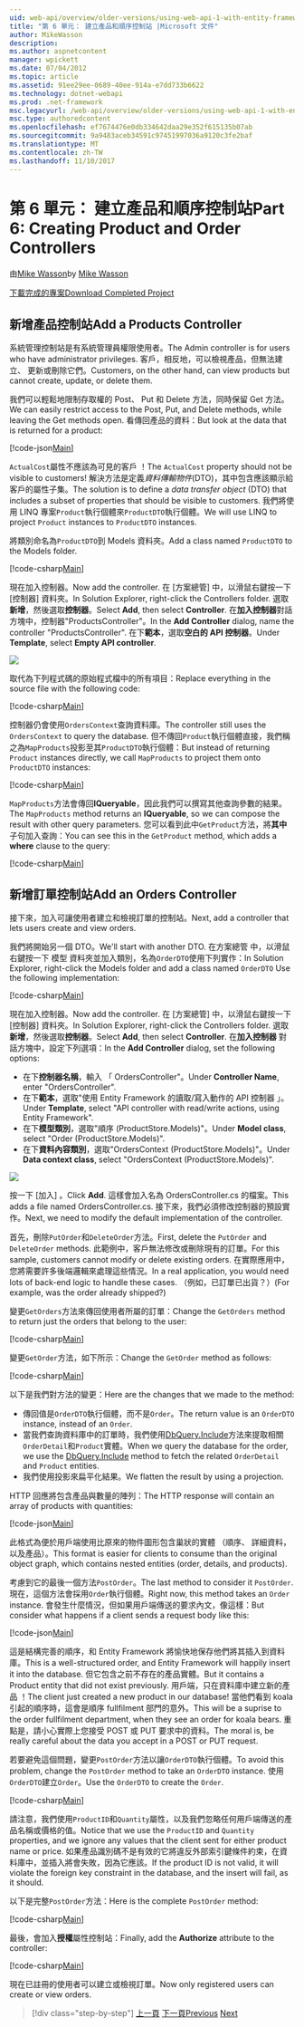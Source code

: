 ```yaml
---
uid: web-api/overview/older-versions/using-web-api-1-with-entity-framework-5/using-web-api-with-entity-framework-part-6
title: "第 6 單元： 建立產品和順序控制站 |Microsoft 文件"
author: MikeWasson
description: 
ms.author: aspnetcontent
manager: wpickett
ms.date: 07/04/2012
ms.topic: article
ms.assetid: 91ee29ee-0689-40ee-914a-e7dd733b6622
ms.technology: dotnet-webapi
ms.prod: .net-framework
msc.legacyurl: /web-api/overview/older-versions/using-web-api-1-with-entity-framework-5/using-web-api-with-entity-framework-part-6
msc.type: authoredcontent
ms.openlocfilehash: ef7674476e0db334642daa29e352f615135b07ab
ms.sourcegitcommit: 9a9483aceb34591c97451997036a9120c3fe2baf
ms.translationtype: MT
ms.contentlocale: zh-TW
ms.lasthandoff: 11/10/2017
---
```

<a name="part-6-creating-product-and-order-controllers"></a><span data-ttu-id="446e3-102">第 6 單元： 建立產品和順序控制站</span><span class="sxs-lookup"><span data-stu-id="446e3-102">Part 6: Creating Product and Order Controllers</span></span>
====================
<span data-ttu-id="446e3-103">由[Mike Wasson](https://github.com/MikeWasson)</span><span class="sxs-lookup"><span data-stu-id="446e3-103">by [Mike Wasson](https://github.com/MikeWasson)</span></span>

[<span data-ttu-id="446e3-104">下載完成的專案</span><span class="sxs-lookup"><span data-stu-id="446e3-104">Download Completed Project</span></span>](http://code.msdn.microsoft.com/ASP-NET-Web-API-with-afa30545)

## <a name="add-a-products-controller"></a><span data-ttu-id="446e3-105">新增產品控制站</span><span class="sxs-lookup"><span data-stu-id="446e3-105">Add a Products Controller</span></span>

<span data-ttu-id="446e3-106">系統管理控制站是有系統管理員權限使用者。</span><span class="sxs-lookup"><span data-stu-id="446e3-106">The Admin controller is for users who have administrator privileges.</span></span> <span data-ttu-id="446e3-107">客戶，相反地，可以檢視產品，但無法建立、 更新或刪除它們。</span><span class="sxs-lookup"><span data-stu-id="446e3-107">Customers, on the other hand, can view products but cannot create, update, or delete them.</span></span>

<span data-ttu-id="446e3-108">我們可以輕鬆地限制存取權的 Post、 Put 和 Delete 方法，同時保留 Get 方法。</span><span class="sxs-lookup"><span data-stu-id="446e3-108">We can easily restrict access to the Post, Put, and Delete methods, while leaving the Get methods open.</span></span> <span data-ttu-id="446e3-109">看傳回產品的資料：</span><span class="sxs-lookup"><span data-stu-id="446e3-109">But look at the data that is returned for a product:</span></span>

[!code-json[Main](using-web-api-with-entity-framework-part-6/samples/sample1.json?highlight=1)]

<span data-ttu-id="446e3-110">`ActualCost`屬性不應該為可見的客戶 ！</span><span class="sxs-lookup"><span data-stu-id="446e3-110">The `ActualCost` property should not be visible to customers!</span></span> <span data-ttu-id="446e3-111">解決方法是定義*資料傳輸物件*(DTO)，其中包含應該顯示給客戶的屬性子集。</span><span class="sxs-lookup"><span data-stu-id="446e3-111">The solution is to define a *data transfer object* (DTO) that includes a subset of properties that should be visible to customers.</span></span> <span data-ttu-id="446e3-112">我們將使用 LINQ 專案`Product`執行個體來`ProductDTO`執行個體。</span><span class="sxs-lookup"><span data-stu-id="446e3-112">We will use LINQ to project `Product` instances to `ProductDTO` instances.</span></span>

<span data-ttu-id="446e3-113">將類別命名為`ProductDTO`到 Models 資料夾。</span><span class="sxs-lookup"><span data-stu-id="446e3-113">Add a class named `ProductDTO` to the Models folder.</span></span>

[!code-csharp[Main](using-web-api-with-entity-framework-part-6/samples/sample2.cs)]

<span data-ttu-id="446e3-114">現在加入控制器。</span><span class="sxs-lookup"><span data-stu-id="446e3-114">Now add the controller.</span></span> <span data-ttu-id="446e3-115">在 [方案總管] 中，以滑鼠右鍵按一下 [控制器] 資料夾。</span><span class="sxs-lookup"><span data-stu-id="446e3-115">In Solution Explorer, right-click the Controllers folder.</span></span> <span data-ttu-id="446e3-116">選取**新增**，然後選取**控制器**。</span><span class="sxs-lookup"><span data-stu-id="446e3-116">Select **Add**, then select **Controller**.</span></span> <span data-ttu-id="446e3-117">在**加入控制器**對話方塊中，控制器&quot;ProductsController&quot;。</span><span class="sxs-lookup"><span data-stu-id="446e3-117">In the **Add Controller** dialog, name the controller &quot;ProductsController&quot;.</span></span> <span data-ttu-id="446e3-118">在下**範本**，選取**空白的 API 控制器**。</span><span class="sxs-lookup"><span data-stu-id="446e3-118">Under **Template**, select **Empty API controller**.</span></span>

![](using-web-api-with-entity-framework-part-6/_static/image1.png)

<span data-ttu-id="446e3-119">取代為下列程式碼的原始程式檔中的所有項目：</span><span class="sxs-lookup"><span data-stu-id="446e3-119">Replace everything in the source file with the following code:</span></span>

[!code-csharp[Main](using-web-api-with-entity-framework-part-6/samples/sample3.cs)]

<span data-ttu-id="446e3-120">控制器仍會使用`OrdersContext`查詢資料庫。</span><span class="sxs-lookup"><span data-stu-id="446e3-120">The controller still uses the `OrdersContext` to query the database.</span></span> <span data-ttu-id="446e3-121">但不傳回`Product`執行個體直接，我們稱之為`MapProducts`投影至其`ProductDTO`執行個體：</span><span class="sxs-lookup"><span data-stu-id="446e3-121">But instead of returning `Product` instances directly, we call `MapProducts` to project them onto `ProductDTO` instances:</span></span>

[!code-csharp[Main](using-web-api-with-entity-framework-part-6/samples/sample4.cs?highlight=1)]

<span data-ttu-id="446e3-122">`MapProducts`方法會傳回**IQueryable**，因此我們可以撰寫其他查詢參數的結果。</span><span class="sxs-lookup"><span data-stu-id="446e3-122">The `MapProducts` method returns an **IQueryable**, so we can compose the result with other query parameters.</span></span> <span data-ttu-id="446e3-123">您可以看到此中`GetProduct`方法，將**其中**子句加入查詢：</span><span class="sxs-lookup"><span data-stu-id="446e3-123">You can see this in the `GetProduct` method, which adds a **where** clause to the query:</span></span>

[!code-csharp[Main](using-web-api-with-entity-framework-part-6/samples/sample5.cs?highlight=2)]

## <a name="add-an-orders-controller"></a><span data-ttu-id="446e3-124">新增訂單控制站</span><span class="sxs-lookup"><span data-stu-id="446e3-124">Add an Orders Controller</span></span>

<span data-ttu-id="446e3-125">接下來，加入可讓使用者建立和檢視訂單的控制站。</span><span class="sxs-lookup"><span data-stu-id="446e3-125">Next, add a controller that lets users create and view orders.</span></span>

<span data-ttu-id="446e3-126">我們將開始另一個 DTO。</span><span class="sxs-lookup"><span data-stu-id="446e3-126">We'll start with another DTO.</span></span> <span data-ttu-id="446e3-127">在方案總管 中，以滑鼠右鍵按一下 模型 資料夾並加入類別，名為`OrderDTO`使用下列實作：</span><span class="sxs-lookup"><span data-stu-id="446e3-127">In Solution Explorer, right-click the Models folder and add a class named `OrderDTO` Use the following implementation:</span></span>

[!code-csharp[Main](using-web-api-with-entity-framework-part-6/samples/sample6.cs)]

<span data-ttu-id="446e3-128">現在加入控制器。</span><span class="sxs-lookup"><span data-stu-id="446e3-128">Now add the controller.</span></span> <span data-ttu-id="446e3-129">在 [方案總管] 中，以滑鼠右鍵按一下 [控制器] 資料夾。</span><span class="sxs-lookup"><span data-stu-id="446e3-129">In Solution Explorer, right-click the Controllers folder.</span></span> <span data-ttu-id="446e3-130">選取**新增**，然後選取**控制器**。</span><span class="sxs-lookup"><span data-stu-id="446e3-130">Select **Add**, then select **Controller**.</span></span> <span data-ttu-id="446e3-131">在**加入控制器** 對話方塊中，設定下列選項：</span><span class="sxs-lookup"><span data-stu-id="446e3-131">In the **Add Controller** dialog, set the following options:</span></span>

- <span data-ttu-id="446e3-132">在下**控制器名稱**，輸入 「 OrdersController"。</span><span class="sxs-lookup"><span data-stu-id="446e3-132">Under **Controller Name**, enter "OrdersController".</span></span>
- <span data-ttu-id="446e3-133">在下**範本**，選取"使用 Entity Framework 的讀取/寫入動作的 API 控制器 」。</span><span class="sxs-lookup"><span data-stu-id="446e3-133">Under **Template**, select "API controller with read/write actions, using Entity Framework".</span></span>
- <span data-ttu-id="446e3-134">在下**模型類別**，選取&quot;順序 (ProductStore.Models)&quot;。</span><span class="sxs-lookup"><span data-stu-id="446e3-134">Under **Model class**, select &quot;Order (ProductStore.Models)&quot;.</span></span>
- <span data-ttu-id="446e3-135">在下**資料內容類別**，選取&quot;OrdersContext (ProductStore.Models)&quot;。</span><span class="sxs-lookup"><span data-stu-id="446e3-135">Under **Data context class**, select &quot;OrdersContext (ProductStore.Models)&quot;.</span></span>

![](using-web-api-with-entity-framework-part-6/_static/image2.png)

<span data-ttu-id="446e3-136">按一下 [加入] 。</span><span class="sxs-lookup"><span data-stu-id="446e3-136">Click **Add**.</span></span> <span data-ttu-id="446e3-137">這樣會加入名為 OrdersController.cs 的檔案。</span><span class="sxs-lookup"><span data-stu-id="446e3-137">This adds a file named OrdersController.cs.</span></span> <span data-ttu-id="446e3-138">接下來，我們必須修改控制器的預設實作。</span><span class="sxs-lookup"><span data-stu-id="446e3-138">Next, we need to modify the default implementation of the controller.</span></span>

<span data-ttu-id="446e3-139">首先，刪除`PutOrder`和`DeleteOrder`方法。</span><span class="sxs-lookup"><span data-stu-id="446e3-139">First, delete the `PutOrder` and `DeleteOrder` methods.</span></span> <span data-ttu-id="446e3-140">此範例中，客戶無法修改或刪除現有的訂單。</span><span class="sxs-lookup"><span data-stu-id="446e3-140">For this sample, customers cannot modify or delete existing orders.</span></span> <span data-ttu-id="446e3-141">在實際應用中，您將需要許多後端邏輯來處理這些情況。</span><span class="sxs-lookup"><span data-stu-id="446e3-141">In a real application, you would need lots of back-end logic to handle these cases.</span></span> <span data-ttu-id="446e3-142">（例如，已訂單已出貨？）</span><span class="sxs-lookup"><span data-stu-id="446e3-142">(For example, was the order already shipped?)</span></span>

<span data-ttu-id="446e3-143">變更`GetOrders`方法來傳回使用者所屬的訂單：</span><span class="sxs-lookup"><span data-stu-id="446e3-143">Change the `GetOrders` method to return just the orders that belong to the user:</span></span>

[!code-csharp[Main](using-web-api-with-entity-framework-part-6/samples/sample7.cs)]

<span data-ttu-id="446e3-144">變更`GetOrder`方法，如下所示：</span><span class="sxs-lookup"><span data-stu-id="446e3-144">Change the `GetOrder` method as follows:</span></span>

[!code-csharp[Main](using-web-api-with-entity-framework-part-6/samples/sample8.cs)]

<span data-ttu-id="446e3-145">以下是我們對方法的變更：</span><span class="sxs-lookup"><span data-stu-id="446e3-145">Here are the changes that we made to the method:</span></span>

- <span data-ttu-id="446e3-146">傳回值是`OrderDTO`執行個體，而不是`Order`。</span><span class="sxs-lookup"><span data-stu-id="446e3-146">The return value is an `OrderDTO` instance, instead of an `Order`.</span></span>
- <span data-ttu-id="446e3-147">當我們查詢資料庫中的訂單時，我們使用[DbQuery.Include](https://msdn.microsoft.com/en-us/library/gg696395)方法來提取相關`OrderDetail`和`Product`實體。</span><span class="sxs-lookup"><span data-stu-id="446e3-147">When we query the database for the order, we use the [DbQuery.Include](https://msdn.microsoft.com/en-us/library/gg696395) method to fetch the related `OrderDetail` and `Product` entities.</span></span>
- <span data-ttu-id="446e3-148">我們使用投影來扁平化結果。</span><span class="sxs-lookup"><span data-stu-id="446e3-148">We flatten the result by using a projection.</span></span>

<span data-ttu-id="446e3-149">HTTP 回應將包含產品與數量的陣列：</span><span class="sxs-lookup"><span data-stu-id="446e3-149">The HTTP response will contain an array of products with quantities:</span></span>

[!code-json[Main](using-web-api-with-entity-framework-part-6/samples/sample9.json)]

<span data-ttu-id="446e3-150">此格式為便於用戶端使用比原來的物件圖形包含巢狀的實體 （順序、 詳細資料，以及產品）。</span><span class="sxs-lookup"><span data-stu-id="446e3-150">This format is easier for clients to consume than the original object graph, which contains nested entities (order, details, and products).</span></span>

<span data-ttu-id="446e3-151">考慮到它的最後一個方法`PostOrder`。</span><span class="sxs-lookup"><span data-stu-id="446e3-151">The last method to consider it `PostOrder`.</span></span> <span data-ttu-id="446e3-152">現在，這個方法會採用`Order`執行個體。</span><span class="sxs-lookup"><span data-stu-id="446e3-152">Right now, this method takes an `Order` instance.</span></span> <span data-ttu-id="446e3-153">會發生什麼情況，但如果用戶端傳送的要求內文，像這樣：</span><span class="sxs-lookup"><span data-stu-id="446e3-153">But consider what happens if a client sends a request body like this:</span></span>

[!code-json[Main](using-web-api-with-entity-framework-part-6/samples/sample10.json)]

<span data-ttu-id="446e3-154">這是結構完善的順序，和 Entity Framework 將愉快地保存他們將其插入到資料庫。</span><span class="sxs-lookup"><span data-stu-id="446e3-154">This is a well-structured order, and Entity Framework will happily insert it into the database.</span></span> <span data-ttu-id="446e3-155">但它包含之前不存在的產品實體。</span><span class="sxs-lookup"><span data-stu-id="446e3-155">But it contains a Product entity that did not exist previously.</span></span> <span data-ttu-id="446e3-156">用戶端，只在資料庫中建立新的產品 ！</span><span class="sxs-lookup"><span data-stu-id="446e3-156">The client just created a new product in our database!</span></span> <span data-ttu-id="446e3-157">當他們看到 koala 引起的順序時，這會是順序 fullfilment 部門的意外。</span><span class="sxs-lookup"><span data-stu-id="446e3-157">This will be a suprise to the order fullfilment department, when they see an order for koala bears.</span></span> <span data-ttu-id="446e3-158">重點是，請小心實際上您接受 POST 或 PUT 要求中的資料。</span><span class="sxs-lookup"><span data-stu-id="446e3-158">The moral is, be really careful about the data you accept in a POST or PUT request.</span></span>

<span data-ttu-id="446e3-159">若要避免這個問題，變更`PostOrder`方法以讓`OrderDTO`執行個體。</span><span class="sxs-lookup"><span data-stu-id="446e3-159">To avoid this problem, change the `PostOrder` method to take an `OrderDTO` instance.</span></span> <span data-ttu-id="446e3-160">使用`OrderDTO`建立`Order`。</span><span class="sxs-lookup"><span data-stu-id="446e3-160">Use the `OrderDTO` to create the `Order`.</span></span>

[!code-csharp[Main](using-web-api-with-entity-framework-part-6/samples/sample11.cs)]

<span data-ttu-id="446e3-161">請注意，我們使用`ProductID`和`Quantity`屬性，以及我們忽略任何用戶端傳送的產品名稱或價格的值。</span><span class="sxs-lookup"><span data-stu-id="446e3-161">Notice that we use the `ProductID` and `Quantity` properties, and we ignore any values that the client sent for either product name or price.</span></span> <span data-ttu-id="446e3-162">如果產品識別碼不是有效的它將違反外部索引鍵條件約束，在資料庫中，並插入將會失敗，因為它應該。</span><span class="sxs-lookup"><span data-stu-id="446e3-162">If the product ID is not valid, it will violate the foreign key constraint in the database, and the insert will fail, as it should.</span></span>

<span data-ttu-id="446e3-163">以下是完整`PostOrder`方法：</span><span class="sxs-lookup"><span data-stu-id="446e3-163">Here is the complete `PostOrder` method:</span></span>

[!code-csharp[Main](using-web-api-with-entity-framework-part-6/samples/sample12.cs)]

<span data-ttu-id="446e3-164">最後，會加入**授權**屬性控制站：</span><span class="sxs-lookup"><span data-stu-id="446e3-164">Finally, add the **Authorize** attribute to the controller:</span></span>

[!code-csharp[Main](using-web-api-with-entity-framework-part-6/samples/sample13.cs)]

<span data-ttu-id="446e3-165">現在已註冊的使用者可以建立或檢視訂單。</span><span class="sxs-lookup"><span data-stu-id="446e3-165">Now only registered users can create or view orders.</span></span>

>[!div class="step-by-step"]
<span data-ttu-id="446e3-166">[上一頁](using-web-api-with-entity-framework-part-5.md)
[下一頁](using-web-api-with-entity-framework-part-7.md)</span><span class="sxs-lookup"><span data-stu-id="446e3-166">[Previous](using-web-api-with-entity-framework-part-5.md)
[Next](using-web-api-with-entity-framework-part-7.md)</span></span>
